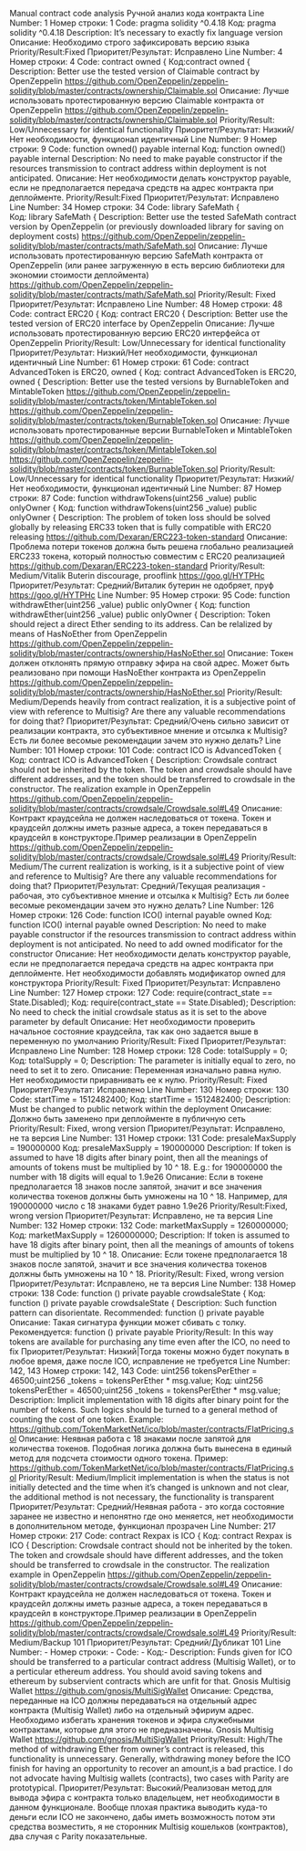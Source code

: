 Manual contract code analysis
Ручной анализ кода контракта
Line Number: 1
Номер строки: 1
Code: pragma solidity ^0.4.18
Код: pragma solidity ^0.4.18
Description: It’s necessary to exactly fix language version
Описание: Необходимо строго зафиксировать версию языка   
Priority/Result:Fixed
Приоритет/Результат: Исправлено
Line Number: 4
Номер строки: 4
Code: contract owned { 
Код:contract owned { 
Description: Better use the tested version of Claimable contract by OpenZeppelin  https://github.com/OpenZeppelin/zeppelin-solidity/blob/master/contracts/ownership/Claimable.sol
Описание: Лучше использовать протестированную версию Claimable контракта от OpenZeppelin  https://github.com/OpenZeppelin/zeppelin-solidity/blob/master/contracts/ownership/Claimable.sol
Priority/Result: Low/Unnecessary for identical functionality
Приоритет/Результат: Низкий/Нет необходимости, функционал идентичный
Line Number: 9
Номер строки: 9
Code: function owned() payable internal
Код: function owned() payable internal
Description: No need to make payable constructor if the resources transmission to contract address within deployment is not anticipated.
Описание: Нет необходимости делать конструктор payable, если не предполагается передача средств на адрес контракта при деплойменте.
Priority/Result:Fixed 
Приоритет/Результат: Исправлено
Line Number: 34
Номер строки: 34 
Code: library SafeMath {  
Код: library SafeMath { 
Description: Better use the tested SafeMath contract version by OpenZeppelin (or previously downloaded library for saving on deployment costs) https://github.com/OpenZeppelin/zeppelin-solidity/blob/master/contracts/math/SafeMath.sol
Описание: Лучше использовать протестированную версию SafeMath контракта от OpenZeppelin (или ранее загруженную в есть версию библиотеки для экономии стоимости деплоймента)  https://github.com/OpenZeppelin/zeppelin-solidity/blob/master/contracts/math/SafeMath.sol
Priority/Result: Fixed
Приоритет/Результат: Исправлено
Line Number: 48
Номер строки: 48 
Code: contract ERC20 {
Код: contract ERC20 {
Description: Better use the tested version of ERC20 interface by OpenZeppelin
Описание: Лучше использовать протестированную версию ERC20 интерфейса от OpenZeppelin
Priority/Result: Low/Unnecessary for identical functionality
Приоритет/Результат: Низкий/Нет необходимости, функционал идентичный
Line Number: 61
Номер строки: 61
Code: contract AdvancedToken is ERC20, owned { 
Код: contract AdvancedToken is ERC20, owned {
Description: Better use the tested versions by BurnableToken and MintableToken https://github.com/OpenZeppelin/zeppelin-solidity/blob/master/contracts/token/MintableToken.sol https://github.com/OpenZeppelin/zeppelin-solidity/blob/master/contracts/token/BurnableToken.sol
Описание: Лучше использовать протестированные версии BurnableToken и MintableToken  https://github.com/OpenZeppelin/zeppelin-solidity/blob/master/contracts/token/MintableToken.sol https://github.com/OpenZeppelin/zeppelin-solidity/blob/master/contracts/token/BurnableToken.sol
Priority/Result: Low/Unnecessary for identical functionality
Приоритет/Результат: Низкий/Нет необходимости, функционал идентичный
Line Number: 87
Номер строки: 87
Code: function withdrawTokens(uint256 _value) public onlyOwner {
Код: function withdrawTokens(uint256 _value) public onlyOwner {
Description: The problem of token loss should be solved globally by releasing ERC33 token that is fully compatible with ERC20 releasing https://github.com/Dexaran/ERC223-token-standard
Описание: Проблема потери токенов должна быть решена глобально реализацией ERC233 токена, который полностью совместим с ERC20 реализацией  https://github.com/Dexaran/ERC223-token-standard
Priority/Result: Medium/Vitalik Buterin discourage, prooflink  https://goo.gl/HYTPHc
Приоритет/Результат: Средний/Виталик бутерин не одобряет, пруф https://goo.gl/HYTPHc
Line Number: 95
Номер строки: 95
Code: function withdrawEther(uint256 _value) public onlyOwner {
Код: function withdrawEther(uint256 _value) public onlyOwner {
Description: Token should reject a direct Ether sending to its address. Can be relalized by means of HasNoEther from OpenZeppelin https://github.com/OpenZeppelin/zeppelin-solidity/blob/master/contracts/ownership/HasNoEther.sol
Описание: Токен должен отклонять прямую отправку эфира на свой адрес. Может быть реализовано при помощи HasNoEther контракта из OpenZeppelin  https://github.com/OpenZeppelin/zeppelin-solidity/blob/master/contracts/ownership/HasNoEther.sol
Priority/Result: Medium/Depends heavily from contract realization, it is a subjective point of view with reference to Multisig? Are there any valuable recommendations for doing that?
Приоритет/Результат: Средний/Очень сильно зависит от реализации контракта, это субъективное мнение и отсылка к Multisig? Есть ли более весомые рекомендации зачем это нужно делать?
Line Number: 101
Номер строки: 101
Code: contract ICO is AdvancedToken {
Код:  contract ICO is AdvancedToken {
Description: Crowdsale contract should not be inherited by the token. The token and crowdsale should have different addresses, and the token should be transferred to crowdsale in the constructor. The realization example in OpenZeppelin https://github.com/OpenZeppelin/zeppelin-solidity/blob/master/contracts/crowdsale/Crowdsale.sol#L49
Описание: Контракт краудсейла не должен наследоваться от токена. Токен и краудсейл должны иметь разные адреса, а токен передаваться в краудсейл в конструкторе.Пример реализации в OpenZeppelin  https://github.com/OpenZeppelin/zeppelin-solidity/blob/master/contracts/crowdsale/Crowdsale.sol#L49
Priority/Result: Medium/The current realization is working, is it a subjective point of view and reference to Multisig? Are there any valuable recommendations for doing that?
Приоритет/Результат: Средний/Текущая реализация - рабочая, это субъективное мнение и отсылка к Multisig? Есть ли более весомые рекомендации зачем это нужно делать?
Line Number: 126
Номер строки: 126
Code: function ICO() internal payable owned
Код: function ICO() internal payable owned
Description: No need to make payable constructor if the resources transmission to contract address within deployment is not anticipated. No need to add owned modificator for the constructor
Описание: Нет необходимости делать конструктор payable, если не предполагается передача средств на адрес контракта при деплойменте. Нет необходимости добавлять модификатор owned для конструктора
Priority/Result: Fixed
Приоритет/Результат: Исправлено
Line Number: 127
Номер строки: 127
Code: require(contract_state == State.Disabled); 
Код: require(contract_state == State.Disabled);
Description: No need to check the initial crowdsale status as it is set to the above parameter by default
Описание:  Нет необходимости проверить начальное состояние краудсейла, так как оно задается выше в переменную по умолчанию
Priority/Result: Fixed 
Приоритет/Результат: Исправлено
Line Number: 128
Номер строки: 128
Code: totalSupply = 0;
Код: totalSupply = 0;
Description: The parameter is initially equal to zero, no need to set it to zero.
Описание: Переменная изначально равна нулю. Нет необходимости приравнивать ее к нулю.
Priority/Result: Fixed 
Приоритет/Результат: Исправлено
Line Number: 130 
Номер строки: 130
Code: startTime = 1512482400;
Код: startTime = 1512482400;
Description: Must be changed to public network within the deployment
Описание: Должно быть заменено при деплойменте в публичную сеть
Priority/Result: Fixed, wrong version
Приоритет/Результат: Исправлено, не та версия
Line Number: 131
Номер строки: 131
Code: presaleMaxSupply = 190000000
Код: presaleMaxSupply = 190000000
Description: If token is assumed to have 18 digits after binary point, then all the meanings of amounts of tokens must be multiplied by 10 ^ 18. E.g.: for 190000000 the number with 18 digits will equal to 1.9e26
Описание: Если в токене предполагается 18 знаков после запятой, значит и все значения количества токенов должны быть умножены на 10 ^ 18. Например, для 190000000 число с 18 знаками будет равно 1.9e26
Priority/Result:Fixed, wrong version
Приоритет/Результат: Исправлено, не та версия
Line Number: 132
Номер строки: 132
Code: marketMaxSupply = 1260000000;
Код: marketMaxSupply = 1260000000;
Description: If token is assumed to have 18 digits after binary point, then all the meanings of amounts of tokens must be multiplied by 10 ^ 18.
Описание: Если токене предполагается 18 знаков после запятой, значит и все значения количества токенов должны быть умножены на 10 ^ 18.
Priority/Result: Fixed, wrong version
Приоритет/Результат: Исправлено, не та версия
Line Number: 138
Номер строки: 138
Code: function () private payable crowdsaleState { 
Код: function () private payable crowdsaleState { 
Description: Such function pattern can disorientate. Recommended: function () private payable
Описание: Такая сигнатура функции может сбивать с толку. Рекомендуется: function () private payable
Priority/Result: In this way tokens are available for purchasing any time even after the ICO, no need to fix
Приоритет/Результат: Низкий|Тогда токены можно будет покупать в любое время, даже после ICO, исправление не требуется
Line Number: 142, 143
Номер строки: 142, 143
Code: uint256 tokensPerEther = 46500;uint256 _tokens = tokensPerEther * msg.value;
Код: uint256 tokensPerEther = 46500;uint256 _tokens = tokensPerEther * msg.value;
Description: Implicit implementation with 18 digits after binary point for the number of tokens. Such logics should be turned to a general method of counting the cost of one token. Example:  https://github.com/TokenMarketNet/ico/blob/master/contracts/FlatPricing.sol
Описание:  Неявная работа с 18 знаками после запятой для количества токенов. Подобная логика должна быть вынесена в единый метод для подсчета стоимости одного токена. Пример:  https://github.com/TokenMarketNet/ico/blob/master/contracts/FlatPricing.sol
Priority/Result: Medium/Implicit implementation is when the status is not initially detected and the time when it’s changed is unknown and not clear, the additional method is not necessary, the functionality is transparent
Приоритет/Результат: Средний/Неявная работа - это когда состояние заранее не известно и непонятно где оно меняется, нет необходимости в дополнительном методе, функционал прозрачен
Line Number: 217
Номер строки: 217
Code: contract Rexpax is ICO {
Код: contract Rexpax is ICO {
Description: Crowdsale contract should not be inherited by the token. The token and crowdsale should have different addresses, and the token should be transferred to crowdsale in the constructor. The realization example in OpenZeppelin  https://github.com/OpenZeppelin/zeppelin-solidity/blob/master/contracts/crowdsale/Crowdsale.sol#L49 
Описание: Контракт краудсейла не должен наследоваться от токена. Токен и краудсейл должны иметь разные адреса, а токен передаваться в краудсейл в конструкторе.Пример реализации в OpenZeppelin  https://github.com/OpenZeppelin/zeppelin-solidity/blob/master/contracts/crowdsale/Crowdsale.sol#L49
Priority/Result: Medium/Backup 101
Приоритет/Результат: Средний/Дубликат 101
Line Number: -
Номер строки: -
Code: -
Код:-
Description: Funds given for ICO should be transferred to a particular contract address (Multisig Wallet), or to a perticular ethereum address. You should avoid saving tokens and ethereum by subservient contracts which are unfit for that.  Gnosis Multisig Wallet   https://github.com/gnosis/MultiSigWallet
Описание: Средства, переданные на ICO должны передаваться на отдельный адрес контракта (Multisig Wallet) либо на отдельный эфириум адрес. Необходимо избегать хранения токенов и эфира служебными контрактами, которые для этого не предназначены.  Gnosis Multisig Wallet   https://github.com/gnosis/MultiSigWallet
Priority/Result: High/The method of withdrawing Ether from owner’s contract is released, this functionality is unnecessary. Generally, withdrawing money before the ICO finish for having an opportunity to recover an amount,is a bad practice. I do not advocate having Multisig wallets (contracts), two cases with Parity are prototypical.
Приоритет/Результат: Высокий/Реализован метод для вывода эфира с контракта только владельцем, нет необходимости в данном функционале. Вообще плохая практика выводить куда-то деньги если ICO не закончено, дабы иметь возможность потом эти средства возместить, я не сторонник Multisig кошельков (контрактов), два случая с Parity показательные.
